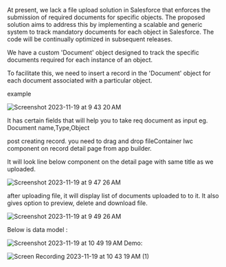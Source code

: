 At present, we lack a file upload solution in Salesforce that enforces the submission of required documents for specific objects. The proposed solution aims to address this by implementing a scalable and generic system to track mandatory documents for each object in Salesforce. The code will be continually optimized in subsequent releases.

We have a custom 'Document' object designed to track the specific documents required for each instance of an object. 

To facilitate this, we need to insert a record in the 'Document' object for each document associated with a particular object.

example


![Screenshot 2023-11-19 at 9 43 20 AM](https://github.com/vikaskumar18/FileUpload/assets/64322972/defb7112-6ee5-47fc-9a27-aa26373fe8fa)






It has certain fields that will help you to take req document as input eg. Document name,Type,Object

post creating record. you need to drag and drop fileContainer lwc component on record detail page from app builder.





It will look line below component on the detail page with same title as we uploaded.

![Screenshot 2023-11-19 at 9 47 26 AM](https://github.com/vikaskumar18/FileUpload/assets/64322972/a4b12bcd-f635-4c30-8405-e435334638de)



after uploading file, it will display list of documents uploaded to to it. It also gives option to preview, delete and download file.


![Screenshot 2023-11-19 at 9 49 26 AM](https://github.com/vikaskumar18/FileUpload/assets/64322972/54ace84a-ff25-4368-8307-8cc28f74e2d5)


Below is data model :

![Screenshot 2023-11-19 at 10 49 19 AM](https://github.com/vikaskumar18/FileUpload/assets/64322972/0e735f27-ce18-4218-9b02-3f9002a51037)
Demo:

![Screen Recording 2023-11-19 at 10 43 19 AM (1)](https://github.com/vikaskumar18/FileUpload/assets/64322972/f53fcb7d-9ab5-4923-9531-53cd34948722)


